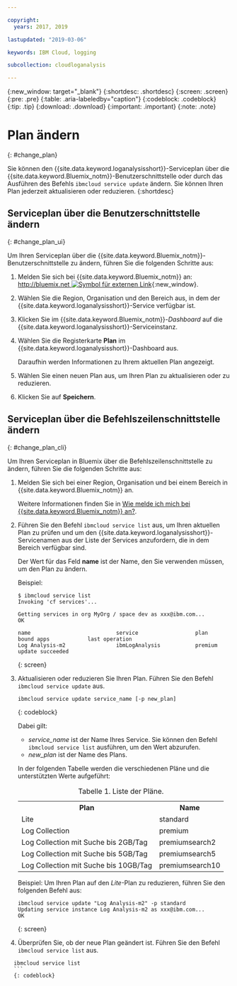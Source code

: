 ```yaml
---

copyright:
  years: 2017, 2019

lastupdated: "2019-03-06"

keywords: IBM Cloud, logging

subcollection: cloudloganalysis

---
```


{:new_window: target="_blank"}
{:shortdesc: .shortdesc}
{:screen: .screen}
{:pre: .pre}
{:table: .aria-labeledby="caption"}
{:codeblock: .codeblock}
{:tip: .tip}
{:download: .download}
{:important: .important}
{:note: .note}


# Plan ändern
{: #change_plan}

Sie können den {{site.data.keyword.loganalysisshort}}-Serviceplan über die {{site.data.keyword.Bluemix_notm}}-Benutzerschnittstelle oder durch das Ausführen des Befehls `ibmcloud service update` ändern. Sie können Ihren Plan jederzeit aktualisieren oder reduzieren.
{:shortdesc}

## Serviceplan über die Benutzerschnittstelle ändern
{: #change_plan_ui}

Um Ihren Serviceplan über die {{site.data.keyword.Bluemix_notm}}-Benutzerschnittstelle zu ändern, führen Sie die folgenden Schritte aus:

1. Melden Sie sich bei {{site.data.keyword.Bluemix_notm}} an: [http://bluemix.net ![Symbol für externen Link](../../../icons/launch-glyph.svg "Symbol für externen Link")](http://bluemix.net){:new_window}. 

2. Wählen Sie die Region, Organisation und den Bereich aus, in dem der {{site.data.keyword.loganalysisshort}}-Service verfügbar ist.  

3. Klicken Sie im {{site.data.keyword.Bluemix_notm}}-*Dashboard* auf die {{site.data.keyword.loganalysisshort}}-Serviceinstanz. 
    
4. Wählen Sie die Registerkarte **Plan** im {{site.data.keyword.loganalysisshort}}-Dashboard aus.

    Daraufhin werden Informationen zu Ihrem aktuellen Plan angezeigt.
	
5. Wählen Sie einen neuen Plan aus, um Ihren Plan zu aktualisieren oder zu reduzieren. 

6. Klicken Sie auf **Speichern**.




## Serviceplan über die Befehlszeilenschnittstelle ändern
{: #change_plan_cli}

Um Ihren Serviceplan in Bluemix über die Befehlszeilenschnittstelle zu ändern, führen Sie die folgenden Schritte aus:

1. Melden Sie sich bei einer Region, Organisation und bei einem Bereich in {{site.data.keyword.Bluemix_notm}} an. 

    Weitere Informationen finden Sie in [Wie melde ich mich bei {{site.data.keyword.Bluemix_notm}} an?](/docs/services/CloudLogAnalysis/qa?topic=cloudloganalysis-cli_qa#login).
	
2. Führen Sie den Befehl `ibmcloud service list` aus, um Ihren aktuellen Plan zu prüfen und um den {{site.data.keyword.loganalysisshort}}-Servicenamen aus der Liste der Services anzufordern, die in dem Bereich verfügbar sind. 

    Der Wert für das Feld **name** ist der Name, den Sie verwenden müssen, um den Plan zu ändern. 

    Beispiel:
	
	```
	$ ibmcloud service list
    Invoking 'cf services'...

    Getting services in org MyOrg / space dev as xxx@ibm.com...
    OK

    name                           service                  plan             bound apps            last operation
    Log Analysis-m2                ibmLogAnalysis           premium                                update succeeded
    ```
	{: screen}
    
3. Aktualisieren oder reduzieren Sie Ihren Plan. Führen Sie den Befehl `ibmcloud service update` aus.
    
	```
	ibmcloud service update service_name [-p new_plan]
	```
	{: codeblock}
	
	Dabei gilt: 
	
	* *service_name* ist der Name Ihres Service. Sie können den Befehl `ibmcloud service list` ausführen, um den Wert abzurufen.
	* *new_plan* ist der Name des Plans.
	
	In der folgenden Tabelle werden die verschiedenen Pläne und die unterstützten Werte aufgeführt:
	
	<table>
	  <caption>Tabelle 1. Liste der Pläne.</caption>
	  <tr>
	    <th>Plan</th>
	    <th>Name</th>
	  </tr>
	  <tr>
	    <td>Lite</td>
	    <td>standard</td>
	  </tr>
	  <tr>
	    <td>Log Collection</td>
	    <td>premium</td>
	  </tr>
	  <tr>
	    <td>Log Collection mit Suche bis 2GB/Tag</td>
	    <td>premiumsearch2</td>
	  </tr>
	  <tr>
	    <td>Log Collection mit Suche bis 5GB/Tag</td>
	    <td>premiumsearch5</td>
	  </tr>
	  <tr>
	    <td>Log Collection mit Suche bis 10GB/Tag</td>
	    <td>premiumsearch10</td>
	  </tr>
	</table>
	
	Beispiel: Um Ihren Plan auf den *Lite*-Plan zu reduzieren, führen Sie den folgenden Befehl aus:
	
	```
	ibmcloud service update "Log Analysis-m2" -p standard
    Updating service instance Log Analysis-m2 as xxx@ibm.com...
    OK
	```
	{: screen}

4. Überprüfen Sie, ob der neue Plan geändert ist. Führen Sie den Befehl `ibmcloud service list` aus.

  ```
	ibmcloud service list
	```
	{: codeblock}







